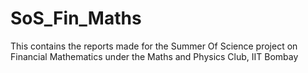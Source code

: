# SoS_Fin_Maths
 This contains the reports made for the Summer Of Science project on Financial Mathematics under the Maths and Physics Club, IIT Bombay
